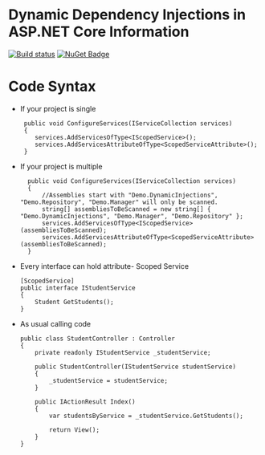 # Dynamic Dependency Injections in ASP.NET Core Information
[![Build status](https://ci.appveyor.com/api/projects/status/67ubhtmijuhyhq6q?svg=true)](https://ci.appveyor.com/project/eshohag/eShohag.AspNetCore.DynamicInjection)
[![NuGet Badge](https://buildstats.info/nuget/eShohag.AspNetCore.DynamicInjection)](https://www.nuget.org/packages/eShohag.AspNetCore.DynamicInjection)

# Code Syntax

  - If your project is single
  
         public void ConfigureServices(IServiceCollection services)
         {
            services.AddServicesOfType<IScopedService>();
            services.AddServicesAttributeOfType<ScopedServiceAttribute>();      
         }
         
- If your project is multiple

        public void ConfigureServices(IServiceCollection services)
        {
            //Assemblies start with "Demo.DynamicInjections", "Demo.Repository", "Demo.Manager" will only be scanned.
            string[] assembliesToBeScanned = new string[] { "Demo.DynamicInjections", "Demo.Manager", "Demo.Repository" };
            services.AddServicesOfType<IScopedService>(assembliesToBeScanned);
            services.AddServicesAttributeOfType<ScopedServiceAttribute>(assembliesToBeScanned);
        }
        
- Every interface can hold attribute- Scoped Service
    
      [ScopedService]
      public interface IStudentService
      {
          Student GetStudents();
      }
      
- As usual calling code

      public class StudentController : Controller
      {
          private readonly IStudentService _studentService;

          public StudentController(IStudentService studentService)
          {
              _studentService = studentService;
          }

          public IActionResult Index()
          {
              var studentsByService = _studentService.GetStudents();

              return View();
          }
      }
